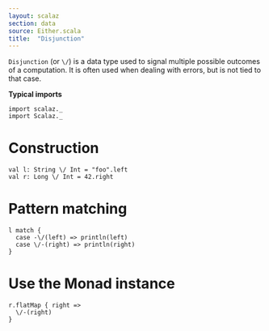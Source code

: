```yaml
---
layout: scalaz
section: data
source: Either.scala
title:  "Disjunction"
---
```


`Disjunction` (or `\/`) is a data type used to signal multiple possible outcomes of a computation.
It is often used when dealing with errors, but is not tied to that case.

**Typical imports**

```tut:silent
import scalaz._
import Scalaz._
```

# Construction

```tut
val l: String \/ Int = "foo".left
val r: Long \/ Int = 42.right
```

# Pattern matching

```tut
l match {
  case -\/(left) => println(left)
  case \/-(right) => println(right)
}
```

# Use the Monad instance

```tut
r.flatMap { right =>
  \/-(right)
}
```
